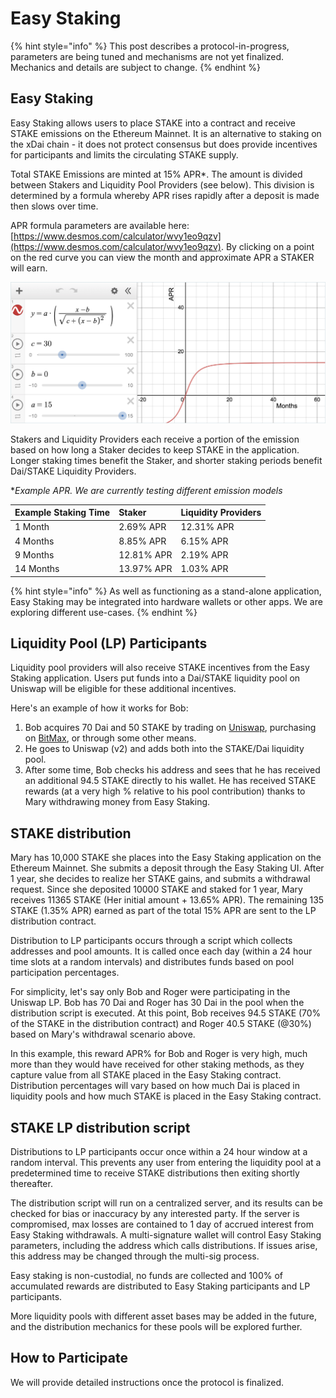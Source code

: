 # Easy Staking

{% hint style="info" %}
This post describes a protocol-in-progress, parameters are being tuned and mechanisms are not yet finalized.  Mechanics and details are subject to change.
{% endhint %}

## Easy Staking

Easy Staking allows users to place STAKE into a contract and receive STAKE emissions on the Ethereum Mainnet. It is an alternative to staking on the xDai chain - it does not protect consensus but does provide incentives for participants and limits the circulating STAKE supply.

Total STAKE Emissions are minted at 15% APR\*. The amount is divided between Stakers and Liquidity Pool Providers \(see below\). This division is determined by a formula whereby APR rises rapidly after a deposit is made then slows over time.  

APR formula parameters are available here: [https://www.desmos.com/calculator/wvy1eo9qzv](https://www.desmos.com/calculator/wvy1eo9qzv). By clicking on a point on the red curve you can view the month and approximate APR a STAKER will earn.

![](../../.gitbook/assets/sigmoid-1.png)

Stakers and Liquidity Providers each receive a portion of the emission based on how long a Staker decides to keep STAKE in the application. Longer staking times benefit the Staker, and shorter staking periods benefit Dai/STAKE Liquidity Providers. 

\*_Example APR. We are currently testing different emission models_

| Example Staking Time | Staker | Liquidity Providers |
| :--- | :--- | :--- |
| 1 Month | 2.69% APR | 12.31% APR |
| 4 Months | 8.85% APR | 6.15% APR |
| 9 Months | 12.81% APR | 2.19% APR |
| 14 Months | 13.97% APR | 1.03% APR |

{% hint style="info" %}
As well as functioning as a stand-alone application, Easy Staking may be integrated into hardware wallets or other apps. We are exploring different use-cases.
{% endhint %}

## Liquidity Pool \(LP\) Participants

Liquidity pool providers will also receive STAKE incentives from the Easy Staking application. Users put funds into a Dai/STAKE liquidity pool on Uniswap will be eligible for these additional incentives.

 Here's an example of how it works for Bob:

1. Bob acquires 70 Dai and 50 STAKE by trading on [Uniswap](https://uniswap.exchange/swap), purchasing on [BitMax](https://bitmax.io/), or through some other means. 
2. He goes to Uniswap \(v2\) and adds both into the STAKE/Dai liquidity pool. 
3. After some time, Bob checks his address and sees that he has received an additional 94.5 STAKE directly to his wallet. He has received STAKE rewards \(at a very high % relative to his pool contribution\) thanks to Mary withdrawing money from Easy Staking.

## STAKE distribution

Mary has 10,000 STAKE she places into the Easy Staking application on the Ethereum Mainnet. She submits a deposit through the Easy Staking UI. After 1 year, she decides to realize her STAKE gains, and submits a withdrawal request.  Since she deposited 10000 STAKE and staked for 1 year,  Mary receives 11365 STAKE \(Her initial amount + 13.65% APR\).  The remaining 135 STAKE \(1.35% APR\) earned as part of the total 15% APR are sent to the LP distribution contract.

Distribution to LP participants occurs through a script which collects addresses and pool amounts. It is called once each day \(within a 24 hour time slots at a random intervals\) and distributes funds based on pool participation percentages.

For simplicity, let's say only Bob and Roger were participating in the Uniswap LP. Bob has 70 Dai and Roger has 30 Dai in the pool when the distribution script is executed.  At this point, Bob receives 94.5 STAKE \(70% of the STAKE in the distribution contract\) and Roger 40.5 STAKE \(@30%\) based on Mary's withdrawal scenario above.

In this example, this reward APR%  for Bob and Roger is very high, much more than they would have received for other staking methods, as they capture value from all STAKE placed in the Easy Staking contract.  Distribution percentages will vary based on how much Dai is placed in liquidity pools and how much STAKE is placed in the Easy Staking contract. 

## STAKE LP distribution script

Distributions to LP participants occur once within a 24 hour window at a random interval. This prevents any user from entering the liquidity pool at a predetermined time to receive STAKE distributions then exiting shortly thereafter.  

The distribution script will run on a centralized server, and its results can be checked for bias or inaccuracy by any interested party. If the server is compromised, max losses are contained to 1 day of accrued interest from Easy Staking withdrawals. A multi-signature wallet will control Easy Staking parameters, including the address which calls distributions. If issues arise, this address may be changed through the multi-sig process.

Easy staking is non-custodial, no funds are collected and 100% of accumulated rewards are distributed to Easy Staking participants and LP participants.

More liquidity pools with different asset bases may be added in the future, and the distribution mechanics for these pools will be explored further.

## How to Participate

We will provide detailed instructions once the protocol is finalized. 

